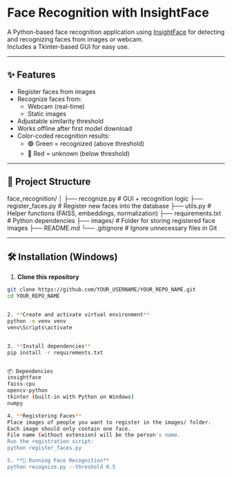 # Face Recognition with InsightFace

A Python-based face recognition application using [InsightFace](https://github.com/deepinsight/insightface) for detecting and recognizing faces from images or webcam.  
Includes a Tkinter-based GUI for easy use.

---

## ✨ Features
- Register faces from images
- Recognize faces from:
  - Webcam (real-time)
  - Static images
- Adjustable similarity threshold
- Works offline after first model download
- Color-coded recognition results:
  - 🟢 Green = recognized (above threshold)
  - 🔴 Red = unknown (below threshold)

---

## 📂 Project Structure
face_recognition/
│
├── recognize.py # GUI + recognition logic
├── register_faces.py # Register new faces into the database
├── utils.py # Helper functions (FAISS, embeddings, normalization)
├── requirements.txt # Python dependencies
├── images/ # Folder for storing registered face images
├── README.md 
└── .gitignore # Ignore unnecessary files in Git



---

## 🛠 Installation (Windows)
1. **Clone this repository**
```bash
git clone https://github.com/YOUR_USERNAME/YOUR_REPO_NAME.git
cd YOUR_REPO_NAME


2. **Create and activate virtual environment**
python -m venv venv
venv\Scripts\activate


3. **Install dependencies**
pip install -r requirements.txt


📦 Dependencies
insightface
faiss-cpu
opencv-python
tkinter (built-in with Python on Windows)
numpy

4. **Registering Faces**
Place images of people you want to register in the images/ folder.
Each image should only contain one face.
File name (without extension) will be the person's name.
Run the registration script:
python register_faces.py

5. **🎯 Running Face Recognition**
python recognize.py --threshold 0.5
